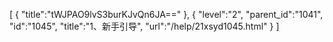 [
	{
		"title":"tWJPAO9lvS3burKJvQn6JA=="
	},
	{
		"level":"2",
		"parent_id":"1041",
		"id":"1045",
		"title":"1、新手引导",
		"url":"/help/21xsyd1045.html"
	}
]